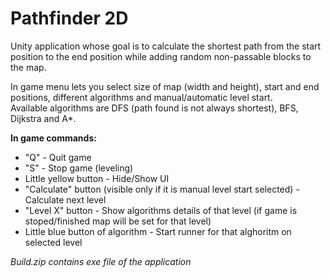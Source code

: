 # Pathfinder 2D
Unity application whose goal is to calculate the shortest path from the start position to the end position while adding random non-passable blocks to the map.

In game menu lets you select size of map (width and height), start and end positions, different algorithms and manual/automatic level start.  
Available algorithms are DFS (path found is not always shortest), BFS, Dijkstra and A*.

**In game commands:**
* "Q" - Quit game  
* "S" - Stop game (leveling)  
* Little yellow button - Hide/Show UI  
* "Calculate" button (visible only if it is manual level start selected) - Calculate next level  
* "Level X" button - Show algorithms details of that level (if game is stoped/finished map will be set for that level)  
* Little blue button of algorithm - Start runner for that alghoritm on selected level

*Build.zip contains exe file of the application*
